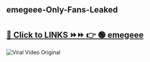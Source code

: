 
 ## emegeee-Only-Fans-Leaked

# <h2><a href="https://clipsfans.com/emegeee&ref=git">🔗 Click to LINKS ⏩⏩ 👉 🟢 emegeee </a></h2>

<a href="https://clipsfans.com/emegeee&ref=git" rel="nofollow" data-target="animated-image.originalLink"><img src="https://i.ibb.co.com/xMMVF88/686577567.gif" alt="Viral Video Original" style="max-width: 100%; display: inline-block;" data-target="animated-image.originalImage"></a>
